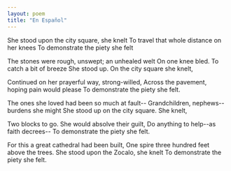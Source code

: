 ```yaml
---
layout: poem
title: "En Español"
---
```


She stood upon the city square, she knelt
To travel that whole distance on her knees
To demonstrate the piety she felt

The stones were rough, unswept; an unhealed welt
On one knee bled.  To catch a bit of breeze
She stood up.  On the city square she knelt,

Continued on her prayerful way, strong-willed,
Across the pavement, hoping pain would please
To demonstrate the piety she felt.

The ones she loved had been so much at fault--
Grandchildren, nephews--burdens she might  She stood
up on the city square. She knelt,

Two blocks to go. She would absolve their guilt,
Do anything to help--as faith decrees--
To demonstrate the piety she felt.

For this a great cathedral had been built,
One spire three hundred feet above the trees.
She stood upon the Zocalo, she knelt
To demonstrate the piety she felt.
